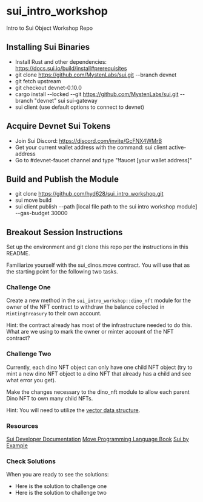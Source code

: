 # sui_intro_workshop

Intro to Sui Object Workshop Repo

## Installing Sui Binaries

- Install Rust and other dependencies: https://docs.sui.io/build/install#prerequisites
- git clone https://github.com/MystenLabs/sui.git --branch devnet
- git fetch upstream
- git checkout devnet-0.10.0
- cargo install --locked --git https://github.com/MystenLabs/sui.git --branch "devnet" sui sui-gateway
- sui client (use default options to connect to devnet)

## Acquire Devnet Sui Tokens

- Join Sui Discord: https://discord.com/invite/GcFNX4WMrB
- Get your current wallet address with the command: sui client active-address
- Go to #devnet-faucet channel and type "!faucet [your wallet address]"

## Build and Publish the Module

- git clone https://github.com/hyd628/sui_intro_workshop.git
- sui move build
- sui client publish --path [local file path to the sui intro workshop module] --gas-budget 30000

## Breakout Session Instructions

Set up the environment and git clone this repo per the instructions in this README. 

Familiarize yourself with the sui_dinos.move contract. You will use that as the starting point for the following two tasks. 

### Challenge One

Create a new method in the `sui_intro_workshop::dino_nft` module for the owner of the NFT contract to withdraw the balance collected in `MintingTreasury` to their own account.

Hint: the contract already has most of the infrastructure needed to do this. What are we using to mark the owner or minter account of the NFT contract?

### Challenge Two

Currently, each dino NFT object can only have one child NFT object (try to mint a new dino NFT object to a dino NFT that already has a child  and see what error you get). 

Make the changes necessary to the dino_nft module to allow each parent Dino NFT to own many child NFTs. 

Hint: You will need to utilize the [vector data structure](https://move-book.com/advanced-topics/managing-collections-with-vectors.html).

### Resources

[Sui Developer Documentation](https://docs.sui.io/)
[Move Programming Language Book](https://move-book.com/index.html)
[Sui by Example](https://examples.sui.io/index.html)

### Check Solutions

When you are ready to see the solutions:

- Here is the solution to challenge one
- Here is the solution to challenge two

